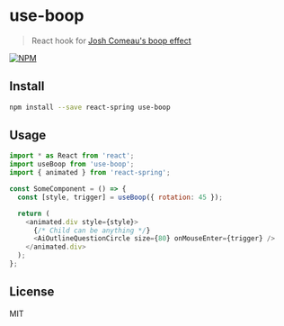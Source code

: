 # use-boop

> React hook for [Josh Comeau's boop effect](https://www.joshwcomeau.com/react/boop/)

[![NPM](https://img.shields.io/npm/v/use-boop.svg)](https://www.npmjs.com/package/use-boop)

## Install

```bash
npm install --save react-spring use-boop
```

## Usage

```js
import * as React from 'react';
import useBoop from 'use-boop';
import { animated } from 'react-spring';

const SomeComponent = () => {
  const [style, trigger] = useBoop({ rotation: 45 });

  return (
    <animated.div style={style}>
      {/* Child can be anything */}
      <AiOutlineQuestionCircle size={80} onMouseEnter={trigger} />
    </animated.div>
  );
};
```

## License

MIT
